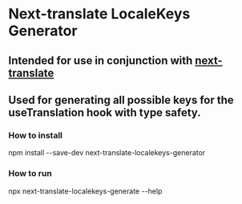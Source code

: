 # Next-translate LocaleKeys Generator

## Intended for use in conjunction with [next-translate](https://github.com/vinissimus/next-translate)
## Used for generating all possible keys for the useTranslation hook with type safety.

### How to install
npm install --save-dev next-translate-localekeys-generator

### How to run
npx next-translate-localekeys-generate --help